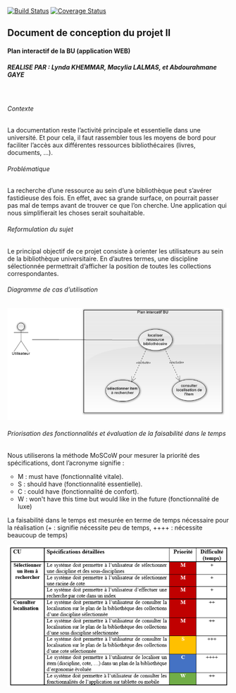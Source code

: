 
[![Build Status](https://travis-ci.org/Miage-Paris-Ouest/m1c20152016-planinterbu.svg?branch=master)](https://travis-ci.org/Miage-Paris-Ouest/m1c20152016-planinterbu)
 <a href='https://coveralls.io/github/Miage-Paris-Ouest/m1c20152016-planinterbu?branch=master'><img src='https://coveralls.io/repos/github/Miage-Paris-Ouest/m1c20152016-planinterbu/badge.svg?branch=master' alt='Coverage Status' /></a>

<h2>Document de conception du projet II</h2>
<h4>Plan interactif de la BU (application WEB)</h4>

<h5>REALISE PAR : Lynda KHEMMAR, Macylia LALMAS, et Abdourahmane GAYE</h5>
</br>
<h6>Contexte</h6>
<p>
La documentation reste l’activité principale et essentielle dans une université. Et pour cela, il faut rassembler tous les moyens de bord pour faciliter l’accès aux différentes ressources bibliothécaires (livres, documents, …).</p>
<h6>Problématique</h6>
<p>
La recherche d’une ressource au sein d’une bibliothèque peut s’avérer fastidieuse des fois. En effet, avec sa grande surface, on pourrait passer pas mal de temps avant de trouver ce que l’on cherche. Une application qui nous simplifierait les choses serait souhaitable.</p>
<h6>Reformulation du sujet</h6>
<p>Le principal objectif de ce projet consiste à orienter les utilisateurs au sein de la bibliothèque universitaire. En d’autres termes, une discipline sélectionnée permettrait d’afficher la position de toutes les collections correspondantes. 
</p>
<h6>Diagramme de cas d’utilisation</h6>
<img src ="https://github.com/LyndaKHEMMAR/RepositoryGit_m1c20152016-planinterBU/blob/master/UseCaseDiagram1.png">
</br>
<h6>Priorisation des fonctionnalités et évaluation de la faisabilité dans le temps </h6>
<p>Nous utiliserons la méthode MoSCoW pour mesurer la priorité des spécifications, dont l’acronyme signifie : 
<ul type="circle">
<li> M : must have (fonctionnalité vitale).</li>
<li> S : should have (fonctionnalité essentielle).</li>
<li> C : could have (fonctionnalité de confort).</li>
<li> W : won't have this time but would like in the future (fonctionnalité de luxe)</li>
</ul>
</p>
<p>
La faisabilité dans le temps est mesurée en terme de temps nécessaire pour la réalisation (+ : signifie nécessite peu de temps, ++++ : nécessite beaucoup de temps)
</p>
<img src ="https://github.com/LyndaKHEMMAR/RepositoryGit_m1c20152016-planinterBU/blob/master/moscow.PNG">
